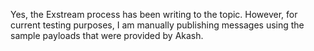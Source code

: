 Yes, the Exstream process has been writing to the topic. However, for current testing purposes, I am manually publishing messages using the sample payloads that were provided by Akash.
